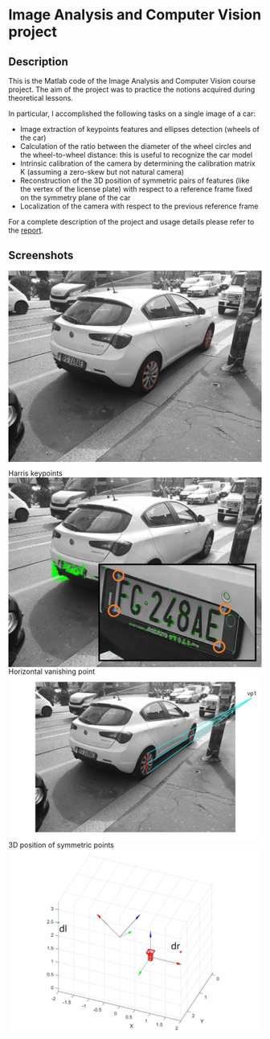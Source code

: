# Image Analysis and Computer Vision project

## Description

This is the Matlab code of the Image Analysis and Computer Vision course project.
The aim of the project was to practice the notions acquired during theoretical lessons. 

In particular, I accomplished the following tasks on a single image of a car: 
- Image extraction of keypoints features and ellipses detection (wheels of the car)
- Calculation of the ratio between the diameter of the wheel circles and the wheel-to-wheel distance: this is useful to recognize the car model
- Intrinsic calibration of the camera by determining the calibration matrix K (assuming a zero-skew but not natural camera)
- Reconstruction of the 3D position of symmetric pairs of features (like the vertex of the license plate) with respect to a reference frame fixed on the symmetry plane of the car
- Localization of the camera with respect to the previous reference frame

For a complete description of the project and usage details please refer to the [report](doc/documentation.pdf).

## Screenshots

<title>Ellipses detected</title>
<a href="url"><img src="doc/imgs/ellipses.jpg"  align="center" width="700"></a>

Harris keypoints
<img src="doc/imgs/harris_keypoints.jpg"  align="center" width="700">
Horizontal vanishing point
<img src="doc/imgs/horiz_vp.jpg"  align="center" width="700">
3D position of symmetric points
<img src="doc/imgs/3D_points(1).jpg"  align="center" width="700">
